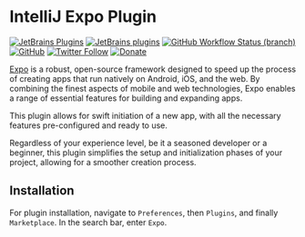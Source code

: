 # IntelliJ Expo Plugin

[![JetBrains Plugins](https://img.shields.io/jetbrains/plugin/v/21395-expo)](https://plugins.jetbrains.com/plugin/21395-expo)
[![JetBrains plugins](https://img.shields.io/jetbrains/plugin/d/21395-expo)](https://plugins.jetbrains.com/plugin/21395-expo/versions)
[![GitHub Workflow Status (branch)](https://img.shields.io/github/actions/workflow/status/KartanHQ/intellij-expo/build.yml?branch=master)](https://github.com/KartanHQ/intellij-expo/actions/workflows/build.yml)
[![GitHub](https://img.shields.io/github/license/KartanHQ/intellij-expo)](https://github.com/KartanHQ/intellij-expo/blob/master/LICENSE)
[![Twitter Follow](https://img.shields.io/badge/follow-%40nekofar-1DA1F2?logo=twitter&style=flat)](https://twitter.com/nekofar)
[![Donate](https://img.shields.io/badge/donate-nekofar.crypto-a2b9bc?logo=ko-fi&logoColor=white)](https://ud.me/nekofar.crypto)


<!-- Plugin description -->
[Expo](https://expo.dev) is a robust, open-source framework designed to speed up the process of creating apps that run natively on Android, iOS, and the web. By combining the finest aspects of mobile and web technologies, Expo enables a range of essential features for building and expanding apps.

This plugin allows for swift initiation of a new app, with all the necessary features pre-configured and ready to use.

Regardless of your experience level, be it a seasoned developer or a beginner, this plugin simplifies the setup and initialization phases of your project, allowing for a smoother creation process.
<!-- Plugin description end -->

## Installation

For plugin installation, navigate to `Preferences`, then `Plugins`, and finally `Marketplace`. In the search bar, enter `Expo`.

